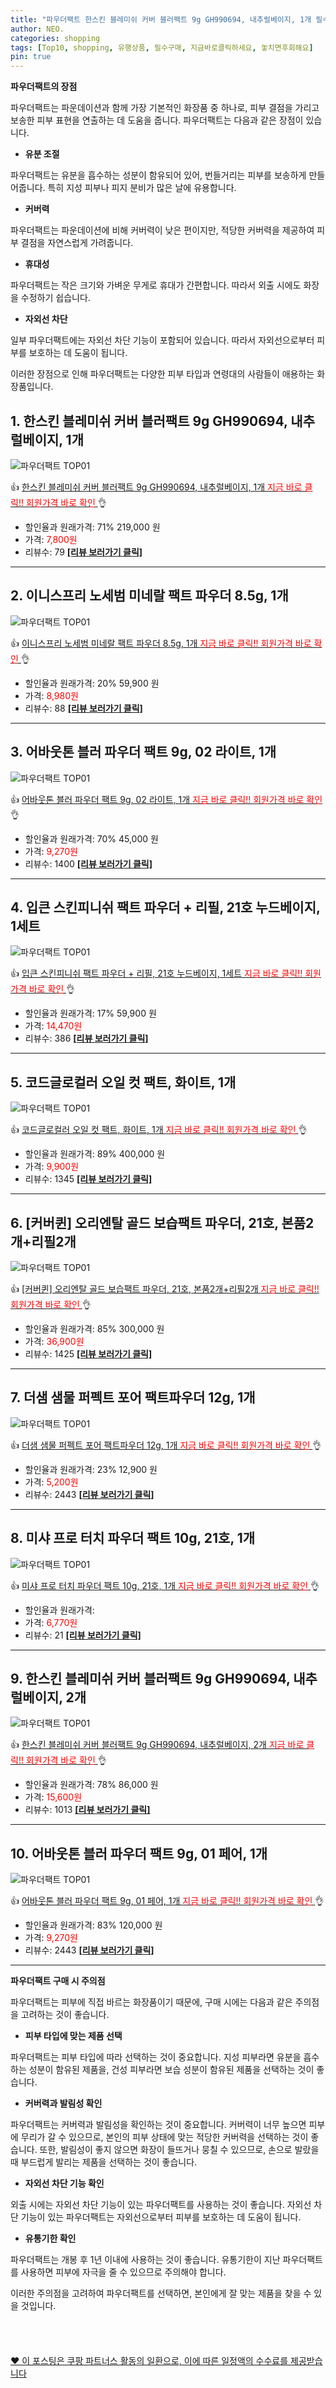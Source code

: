 ```yaml
---
title: "파우더팩트 한스킨 블레미쉬 커버 블러팩트 9g GH990694, 내추럴베이지, 1개 필수 필요 추천 제품 비교 최저 가격 비교 장점 구매 후기 구매평"
author: NEO.
categories: shopping
tags: [Top10, shopping, 유행상품, 필수구매, 지금바로클릭하세요, 놓치면후회해요]
pin: true
---
```

**파우더팩트의 장점**

파우더팩트는 파운데이션과 함께 가장 기본적인 화장품 중 하나로, 피부 결점을 가리고 보송한 피부 표현을 연출하는 데 도움을 줍니다. 파우더팩트는 다음과 같은 장점이 있습니다.

* **유분 조절**

파우더팩트는 유분을 흡수하는 성분이 함유되어 있어, 번들거리는 피부를 보송하게 만들어줍니다. 특히 지성 피부나 피지 분비가 많은 날에 유용합니다.

* **커버력**

파우더팩트는 파운데이션에 비해 커버력이 낮은 편이지만, 적당한 커버력을 제공하여 피부 결점을 자연스럽게 가려줍니다.

* **휴대성**

파우더팩트는 작은 크기와 가벼운 무게로 휴대가 간편합니다. 따라서 외출 시에도 화장을 수정하기 쉽습니다.

* **자외선 차단**

일부 파우더팩트에는 자외선 차단 기능이 포함되어 있습니다. 따라서 자외선으로부터 피부를 보호하는 데 도움이 됩니다.

이러한 장점으로 인해 파우더팩트는 다양한 피부 타입과 연령대의 사람들이 애용하는 화장품입니다.

   

## 1. 한스킨 블레미쉬 커버 블러팩트 9g GH990694, 내추럴베이지, 1개

![파우더팩트 TOP01](https://thumbnail8.coupangcdn.com/thumbnails/remote/490x490ex/image/retail/images/1829440684000906-da899b1a-ec57-49c5-a6d6-6278b69da850.jpg)


👍 [한스킨 블레미쉬 커버 블러팩트 9g GH990694, 내추럴베이지, 1개 <font color=red> 지금 바로 클릭!! 회원가격 바로 확인 </font> ](https://link.coupang.com/re/AFFSDP?lptag=AF3617701&subid=GithubCoopas&pageKey=1930143370&traceid=V0-153&itemId=3276709528&vendorItemId=71263707663) 👌 


- 할인율과 원래가격: 71%  219,000   원
- 가격: <span style='color:red'>7,800원</span>
- 리뷰수: 79  [**[리뷰 보러가기 클릭]**](https://link.coupang.com/re/AFFSDP?lptag=AF3617701&subid=GithubCoopas&pageKey=1930143370&traceid=V0-153&itemId=3276709528&vendorItemId=71263707663)

---


   

## 2. 이니스프리 노세범 미네랄 팩트 파우더 8.5g, 1개

![파우더팩트 TOP01](https://thumbnail10.coupangcdn.com/thumbnails/remote/490x490ex/image/retail/images/108996120648572-f2c08e4b-5381-4f50-9957-cf13b5e10540.jpg)


👍 [이니스프리 노세범 미네랄 팩트 파우더 8.5g, 1개 <font color=red> 지금 바로 클릭!! 회원가격 바로 확인 </font> ](https://link.coupang.com/re/AFFSDP?lptag=AF3617701&subid=GithubCoopas&pageKey=6139276148&traceid=V0-153&itemId=18552394101&vendorItemId=85199041816) 👌 


- 할인율과 원래가격: 20%  59,900   원
- 가격: <span style='color:red'>8,980원</span>
- 리뷰수: 88  [**[리뷰 보러가기 클릭]**](https://link.coupang.com/re/AFFSDP?lptag=AF3617701&subid=GithubCoopas&pageKey=6139276148&traceid=V0-153&itemId=18552394101&vendorItemId=85199041816)

---


   

## 3. 어바웃톤 블러 파우더 팩트 9g, 02 라이트, 1개

![파우더팩트 TOP01](https://thumbnail8.coupangcdn.com/thumbnails/remote/490x490ex/image/retail/images/5887427338724634-c0dd8e79-0352-4d69-9596-00f696f685a3.jpg)


👍 [어바웃톤 블러 파우더 팩트 9g, 02 라이트, 1개 <font color=red> 지금 바로 클릭!! 회원가격 바로 확인 </font> ](https://link.coupang.com/re/AFFSDP?lptag=AF3617701&subid=GithubCoopas&pageKey=6144566515&traceid=V0-153&itemId=20271954015&vendorItemId=79087976302) 👌 


- 할인율과 원래가격: 70%  45,000   원
- 가격: <span style='color:red'>9,270원</span>
- 리뷰수: 1400  [**[리뷰 보러가기 클릭]**](https://link.coupang.com/re/AFFSDP?lptag=AF3617701&subid=GithubCoopas&pageKey=6144566515&traceid=V0-153&itemId=20271954015&vendorItemId=79087976302)

---


   

## 4. 입큰 스킨피니쉬 팩트 파우더 + 리필, 21호 누드베이지, 1세트

![파우더팩트 TOP01](https://thumbnail8.coupangcdn.com/thumbnails/remote/490x490ex/image/retail/images/1117214509044380-9f21be87-666f-4633-950f-5f71e894fef6.jpg)


👍 [입큰 스킨피니쉬 팩트 파우더 + 리필, 21호 누드베이지, 1세트 <font color=red> 지금 바로 클릭!! 회원가격 바로 확인 </font> ](https://link.coupang.com/re/AFFSDP?lptag=AF3617701&subid=GithubCoopas&pageKey=193500&traceid=V0-153&itemId=354977&vendorItemId=3000261691) 👌 


- 할인율과 원래가격: 17%  59,900   원
- 가격: <span style='color:red'>14,470원</span>
- 리뷰수: 386  [**[리뷰 보러가기 클릭]**](https://link.coupang.com/re/AFFSDP?lptag=AF3617701&subid=GithubCoopas&pageKey=193500&traceid=V0-153&itemId=354977&vendorItemId=3000261691)

---


   

## 5. 코드글로컬러 오일 컷 팩트, 화이트, 1개

![파우더팩트 TOP01](https://thumbnail10.coupangcdn.com/thumbnails/remote/490x490ex/image/vendor_inventory/e50a/8e171c95ac7c450b231d0d103e4eaf9269a0986de1345a7079c472a60ada.jpg)


👍 [코드글로컬러 오일 컷 팩트, 화이트, 1개 <font color=red> 지금 바로 클릭!! 회원가격 바로 확인 </font> ](https://link.coupang.com/re/AFFSDP?lptag=AF3617701&subid=GithubCoopas&pageKey=6582764027&traceid=V0-153&itemId=14820303601&vendorItemId=85044608283) 👌 


- 할인율과 원래가격: 89%  400,000   원
- 가격: <span style='color:red'>9,900원</span>
- 리뷰수: 1345  [**[리뷰 보러가기 클릭]**](https://link.coupang.com/re/AFFSDP?lptag=AF3617701&subid=GithubCoopas&pageKey=6582764027&traceid=V0-153&itemId=14820303601&vendorItemId=85044608283)

---


   

## 6. [커버퀸] 오리엔탈 골드 보습팩트 파우더, 21호, 본품2개+리필2개

![파우더팩트 TOP01](https://thumbnail10.coupangcdn.com/thumbnails/remote/490x490ex/image/vendor_inventory/a25b/cfeb17a0e08e2d854ae119f93a5c03e798a92ee10a09ad32b1823d41881c.jpg)


👍 [[커버퀸] 오리엔탈 골드 보습팩트 파우더, 21호, 본품2개+리필2개 <font color=red> 지금 바로 클릭!! 회원가격 바로 확인 </font> ](https://link.coupang.com/re/AFFSDP?lptag=AF3617701&subid=GithubCoopas&pageKey=7677885463&traceid=V0-153&itemId=20116020362&vendorItemId=87210614513) 👌 


- 할인율과 원래가격: 85%  300,000   원
- 가격: <span style='color:red'>36,900원</span>
- 리뷰수: 1425  [**[리뷰 보러가기 클릭]**](https://link.coupang.com/re/AFFSDP?lptag=AF3617701&subid=GithubCoopas&pageKey=7677885463&traceid=V0-153&itemId=20116020362&vendorItemId=87210614513)

---


   

## 7. 더샘 샘물 퍼펙트 포어 팩트파우더 12g, 1개

![파우더팩트 TOP01](https://thumbnail6.coupangcdn.com/thumbnails/remote/490x490ex/image/retail/images/1922498905724162-3c57bc39-f6b6-471f-bb19-3b7c9505f96b.jpg)


👍 [더샘 샘물 퍼펙트 포어 팩트파우더 12g, 1개 <font color=red> 지금 바로 클릭!! 회원가격 바로 확인 </font> ](https://link.coupang.com/re/AFFSDP?lptag=AF3617701&subid=GithubCoopas&pageKey=6948060095&traceid=V0-153&itemId=16870879909&vendorItemId=3069829353) 👌 


- 할인율과 원래가격: 23%  12,900   원
- 가격: <span style='color:red'>5,200원</span>
- 리뷰수: 2443  [**[리뷰 보러가기 클릭]**](https://link.coupang.com/re/AFFSDP?lptag=AF3617701&subid=GithubCoopas&pageKey=6948060095&traceid=V0-153&itemId=16870879909&vendorItemId=3069829353)

---


   

## 8. 미샤 프로 터치 파우더 팩트 10g, 21호, 1개

![파우더팩트 TOP01](https://thumbnail6.coupangcdn.com/thumbnails/remote/490x490ex/image/retail/images/6189647149842-574c625e-62d8-4947-a175-bd11b9d2d437.jpg)


👍 [미샤 프로 터치 파우더 팩트 10g, 21호, 1개 <font color=red> 지금 바로 클릭!! 회원가격 바로 확인 </font> ](https://link.coupang.com/re/AFFSDP?lptag=AF3617701&subid=GithubCoopas&pageKey=25211050&traceid=V0-153&itemId=97955565&vendorItemId=3178535557) 👌 


- 할인율과 원래가격: 
- 가격: <span style='color:red'>6,770원</span>
- 리뷰수: 21  [**[리뷰 보러가기 클릭]**](https://link.coupang.com/re/AFFSDP?lptag=AF3617701&subid=GithubCoopas&pageKey=25211050&traceid=V0-153&itemId=97955565&vendorItemId=3178535557)

---


   

## 9. 한스킨 블레미쉬 커버 블러팩트 9g GH990694, 내추럴베이지, 2개

![파우더팩트 TOP01](https://thumbnail6.coupangcdn.com/thumbnails/remote/490x490ex/image/retail/images/a6323c06-28a9-4e40-af4d-3c4ae5d06afa4790776038014529221.png)


👍 [한스킨 블레미쉬 커버 블러팩트 9g GH990694, 내추럴베이지, 2개 <font color=red> 지금 바로 클릭!! 회원가격 바로 확인 </font> ](https://link.coupang.com/re/AFFSDP?lptag=AF3617701&subid=GithubCoopas&pageKey=1930143370&traceid=V0-153&itemId=19167760407&vendorItemId=86286066846) 👌 


- 할인율과 원래가격: 78%  86,000   원
- 가격: <span style='color:red'>15,600원</span>
- 리뷰수: 1013  [**[리뷰 보러가기 클릭]**](https://link.coupang.com/re/AFFSDP?lptag=AF3617701&subid=GithubCoopas&pageKey=1930143370&traceid=V0-153&itemId=19167760407&vendorItemId=86286066846)

---


   

## 10. 어바웃톤 블러 파우더 팩트 9g, 01 페어, 1개

![파우더팩트 TOP01](https://thumbnail6.coupangcdn.com/thumbnails/remote/490x490ex/image/rs_quotation_api/6u9nowbu/fc66d21de939469aaf22341573b0e88d.jpg)


👍 [어바웃톤 블러 파우더 팩트 9g, 01 페어, 1개 <font color=red> 지금 바로 클릭!! 회원가격 바로 확인 </font> ](https://link.coupang.com/re/AFFSDP?lptag=AF3617701&subid=GithubCoopas&pageKey=6144566515&traceid=V0-153&itemId=20271888932&vendorItemId=79087976340) 👌 


- 할인율과 원래가격: 83%  120,000   원
- 가격: <span style='color:red'>9,270원</span>
- 리뷰수: 2443  [**[리뷰 보러가기 클릭]**](https://link.coupang.com/re/AFFSDP?lptag=AF3617701&subid=GithubCoopas&pageKey=6144566515&traceid=V0-153&itemId=20271888932&vendorItemId=79087976340)

---
**파우더팩트 구매 시 주의점**

파우더팩트는 피부에 직접 바르는 화장품이기 때문에, 구매 시에는 다음과 같은 주의점을 고려하는 것이 좋습니다.

* **피부 타입에 맞는 제품 선택**

파우더팩트는 피부 타입에 따라 선택하는 것이 중요합니다. 지성 피부라면 유분을 흡수하는 성분이 함유된 제품을, 건성 피부라면 보습 성분이 함유된 제품을 선택하는 것이 좋습니다.

* **커버력과 발림성 확인**

파우더팩트는 커버력과 발림성을 확인하는 것이 중요합니다. 커버력이 너무 높으면 피부에 무리가 갈 수 있으므로, 본인의 피부 상태에 맞는 적당한 커버력을 선택하는 것이 좋습니다. 또한, 발림성이 좋지 않으면 화장이 들뜨거나 뭉칠 수 있으므로, 손으로 발랐을 때 부드럽게 발리는 제품을 선택하는 것이 좋습니다.

* **자외선 차단 기능 확인**

외출 시에는 자외선 차단 기능이 있는 파우더팩트를 사용하는 것이 좋습니다. 자외선 차단 기능이 있는 파우더팩트는 자외선으로부터 피부를 보호하는 데 도움이 됩니다.

* **유통기한 확인**

파우더팩트는 개봉 후 1년 이내에 사용하는 것이 좋습니다. 유통기한이 지난 파우더팩트를 사용하면 피부에 자극을 줄 수 있으므로 주의해야 합니다.

이러한 주의점을 고려하여 파우더팩트를 선택하면, 본인에게 잘 맞는 제품을 찾을 수 있을 것입니다.<br><br><br><br><br> [ ❤  이 포스팅은 쿠팡 파트너스 활동의 일환으로, 이에 따른 일정액의 수수료를 제공받습니다](https://link.coupang.com/a/bcEFyh)